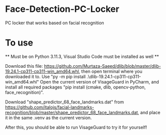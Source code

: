 # Face-Detection-PC-Locker
PC locker that works based on facial recognition
# To use
** Must be on Python 3.11.3, Visual Studio Code must be installed as well **

Download this file: https://github.com/Murtaza-Saeed/dlib/blob/master/dlib-19.24.1-cp311-cp311-win_amd64.whl, then open terminal where you downloaded it to. Use "py -m pip install .\dlib-19.24.1-cp311-cp311-win_amd64.whl"
Open the current version of VisageGuard in PyCharm, and install all required packages "pip install (cmake, dlib, opencv-python, face_recognition)".

Download "shape_predictor_68_face_landmarks.dat" from https://github.com/italojs/facial-landmarks-recognition/blob/master/shape_predictor_68_face_landmarks.dat, and place it in the same .venv as the current version.

After this, you should be able to run VisageGuard to try it for yourself!
